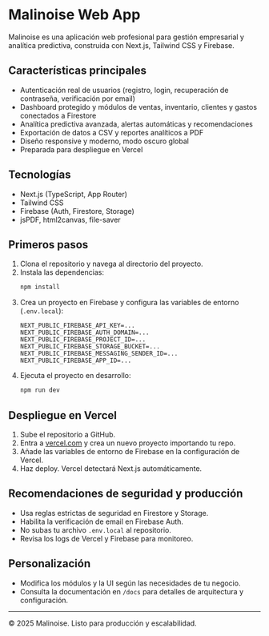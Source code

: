 # Malinoise Web App

Malinoise es una aplicación web profesional para gestión empresarial y analítica predictiva, construida con Next.js, Tailwind CSS y Firebase.

## Características principales
- Autenticación real de usuarios (registro, login, recuperación de contraseña, verificación por email)
- Dashboard protegido y módulos de ventas, inventario, clientes y gastos conectados a Firestore
- Analítica predictiva avanzada, alertas automáticas y recomendaciones
- Exportación de datos a CSV y reportes analíticos a PDF
- Diseño responsive y moderno, modo oscuro global
- Preparada para despliegue en Vercel

## Tecnologías
- Next.js (TypeScript, App Router)
- Tailwind CSS
- Firebase (Auth, Firestore, Storage)
- jsPDF, html2canvas, file-saver

## Primeros pasos
1. Clona el repositorio y navega al directorio del proyecto.
2. Instala las dependencias:
   ```bash
   npm install
   ```
3. Crea un proyecto en Firebase y configura las variables de entorno (`.env.local`):
   ```env
   NEXT_PUBLIC_FIREBASE_API_KEY=...
   NEXT_PUBLIC_FIREBASE_AUTH_DOMAIN=...
   NEXT_PUBLIC_FIREBASE_PROJECT_ID=...
   NEXT_PUBLIC_FIREBASE_STORAGE_BUCKET=...
   NEXT_PUBLIC_FIREBASE_MESSAGING_SENDER_ID=...
   NEXT_PUBLIC_FIREBASE_APP_ID=...
   ```
4. Ejecuta el proyecto en desarrollo:
   ```bash
   npm run dev
   ```

## Despliegue en Vercel
1. Sube el repositorio a GitHub.
2. Entra a [vercel.com](https://vercel.com/) y crea un nuevo proyecto importando tu repo.
3. Añade las variables de entorno de Firebase en la configuración de Vercel.
4. Haz deploy. Vercel detectará Next.js automáticamente.

## Recomendaciones de seguridad y producción
- Usa reglas estrictas de seguridad en Firestore y Storage.
- Habilita la verificación de email en Firebase Auth.
- No subas tu archivo `.env.local` al repositorio.
- Revisa los logs de Vercel y Firebase para monitoreo.

## Personalización
- Modifica los módulos y la UI según las necesidades de tu negocio.
- Consulta la documentación en `/docs` para detalles de arquitectura y configuración.

---

© 2025 Malinoise. Listo para producción y escalabilidad.
